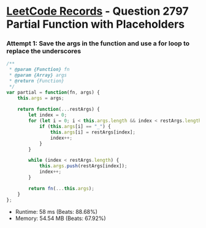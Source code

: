 # [LeetCode Records](../../README.md) - Question 2797 Partial Function with Placeholders

### Attempt 1: Save the args in the function and use a for loop to replace the underscores
```js
/**
 * @param {Function} fn
 * @param {Array} args
 * @return {Function}
 */
var partial = function(fn, args) {
    this.args = args;
    
    return function(...restArgs) {
        let index = 0;
        for (let i = 0; i < this.args.length && index < restArgs.length; i++) {
            if (this.args[i] == "_") {
                this.args[i] = restArgs[index];
                index++;
            }
        }

        while (index < restArgs.length) {
            this.args.push(restArgs[index]);
            index++;
        }

        return fn(...this.args);
    }
};
```
- Runtime: 58 ms (Beats: 88.68%)
- Memory: 54.54 MB (Beats: 67.92%)

<br>
